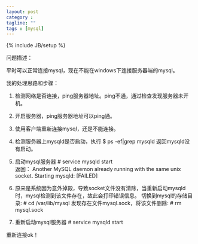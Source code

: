 ```yaml
---
layout: post
category : 
tagline: ""
tags : [mysql]
---
```

{% include JB/setup %}

问题描述：

  平时可以正常连接mysql，现在不能在windows下连接服务器端的mysql。
    
我的处理思路和步骤：

1. 检测网络是否连接，ping服务器地址。ping不通，通过检查发现服务器未开机。

2. 开启服务器，ping服务器地址可以ping通。

3. 使用客户端重新连接mysql，还是不能连接。

4. 检测服务器上mysqld是否启动，执行
        $ ps -ef|grep mysqld 
    返回mysqld没有启动。
    
5. 启动mysql服务器
        # service mysqld start   
    返回：
        Another MySQL daemon already running with the same unix socket.
        Starting mysqld:                                           [FAILED]

6. 原来是系统因为意外掉殿，导致socket文件没有清除，当重新启动mysqld时，mysql检测到该文件存在，故此会打印错误信息。
    切换到mysql的存储目录:
        # cd /var/lib/mysql
    发现存在文件mysql.sock，将该文件删除:
        # rm mysql.sock

7. 重新启动mysql服务器
        # service mysqld start

重新连接ok！
